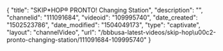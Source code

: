 {
    "title": "SKIP*HOP&reg; PRONTO! Changing Station",
    "description": "",
    "channelid": "111091684",
    "videoid": "109995740",
    "date_created": "1502523786",
    "date_modified": "1504049173",
    "type": "captivate",
    "layout": "channelVideo",
    "url": "\/bbbusa-latest-videos\/skip-hop\u00c2-pronto-changing-station\/111091684-109995740"
}